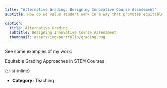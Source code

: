 ```yaml
---
title: "Alternative Grading: Designing Innovative Course Assessment"
subtitle: How do we value student work in a way that promotes equitable learning?

caption:
  title: Alternative Grading
  subtitle: Designing Innovative Course Assessment
  thumbnail: assets/img/portfolio/grading.png
---
```


See some examples of my work:

Equitable Grading Approaches in STEM Courses


{:.list-inline}
- **Category:** Teaching

